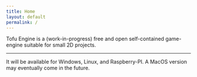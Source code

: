 ```yaml
---
title: Home
layout: default
permalink: /
---
```

Tofu Engine is a (work-in-progress) free and open self-contained game-engine suitable for small 2D projects.

---

It will be available for Windows, Linux, and Raspberry-PI. A MacOS version may eventually come in the future.
